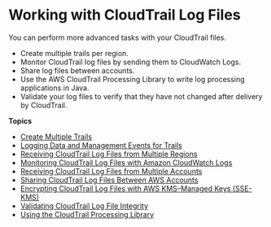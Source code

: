 # Working with CloudTrail Log Files<a name="cloudtrail-working-with-log-files"></a>

You can perform more advanced tasks with your CloudTrail files\.
+ Create multiple trails per region\.
+ Monitor CloudTrail log files by sending them to CloudWatch Logs\.
+ Share log files between accounts\. 
+ Use the AWS CloudTrail Processing Library to write log processing applications in Java\.
+ Validate your log files to verify that they have not changed after delivery by CloudTrail\.

**Topics**
+ [Create Multiple Trails](create-multiple-trails.md)
+ [Logging Data and Management Events for Trails](logging-management-and-data-events-with-cloudtrail.md)
+ [Receiving CloudTrail Log Files from Multiple Regions](receive-cloudtrail-log-files-from-multiple-regions.md)
+ [Monitoring CloudTrail Log Files with Amazon CloudWatch Logs](monitor-cloudtrail-log-files-with-cloudwatch-logs.md)
+ [Receiving CloudTrail Log Files from Multiple Accounts](cloudtrail-receive-logs-from-multiple-accounts.md)
+ [Sharing CloudTrail Log Files Between AWS Accounts](cloudtrail-sharing-logs.md)
+ [Encrypting CloudTrail Log Files with AWS KMS–Managed Keys \(SSE\-KMS\)](encrypting-cloudtrail-log-files-with-aws-kms.md)
+ [Validating CloudTrail Log File Integrity](cloudtrail-log-file-validation-intro.md)
+ [Using the CloudTrail Processing Library](use-the-cloudtrail-processing-library.md)